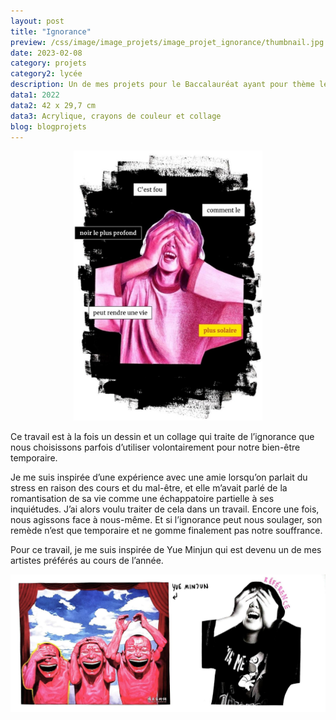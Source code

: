 ```yaml
---
layout: post
title: "Ignorance"
preview: /css/image/image_projets/image_projet_ignorance/thumbnail.jpg
date: 2023-02-08
category: projets 
category2: lycée
description: Un de mes projets pour le Baccalauréat ayant pour thème le déni
data1: 2022
data2: 42 x 29,7 cm
data3: Acrylique, crayons de couleur et collage
blog: blogprojets
---
```


<div style="width: 60%; margin: 0 auto;" class="image_container">
<div><img onclick="Zoom(this)" class="img-gallery" src="/css/image/image_projets/image_projet_ignorance/img1.jpg"></div>
</div> 

Ce travail est à la fois un dessin et un collage qui traite de l’ignorance que nous choisissons parfois d’utiliser volontairement pour notre bien-être temporaire.

Je me suis inspirée d’une expérience avec une amie lorsqu’on parlait du stress en raison des cours et du mal-être, et elle m’avait parlé de la romantisation de sa vie comme une échappatoire partielle à ses inquiétudes. J’ai alors voulu traiter de cela dans un travail. Encore une fois, nous agissons face à nous-même. Et si l’ignorance peut nous soulager, son remède n’est que temporaire et ne gomme finalement pas notre souffrance.

Pour ce travail, je me suis inspirée de Yue Minjun qui est devenu un de mes artistes préférés au cours de l’année.

<div class="image_container">
<div><img onclick="Zoom(this)" class="img-gallery" src="/css/image/image_projets/image_projet_ignorance/img2.jpg"></div>
</div>
